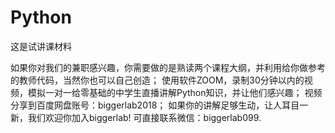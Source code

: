 # Python
这是试讲课材料

如果你对我们的兼职感兴趣，你需要做的是熟读两个课程大纲，并利用给你做参考的教师代码，当然你也可以自己创造；
使用软件ZOOM，录制30分钟以内的视频，模拟一对一给零基础的中学生直播讲解Python知识，并让他们感兴趣；
视频分享到百度网盘账号：biggerlab2018；
如果你的讲解足够生动，让人耳目一新，我们欢迎你加入biggerlab!
可直接联系微信：biggerlab099.
